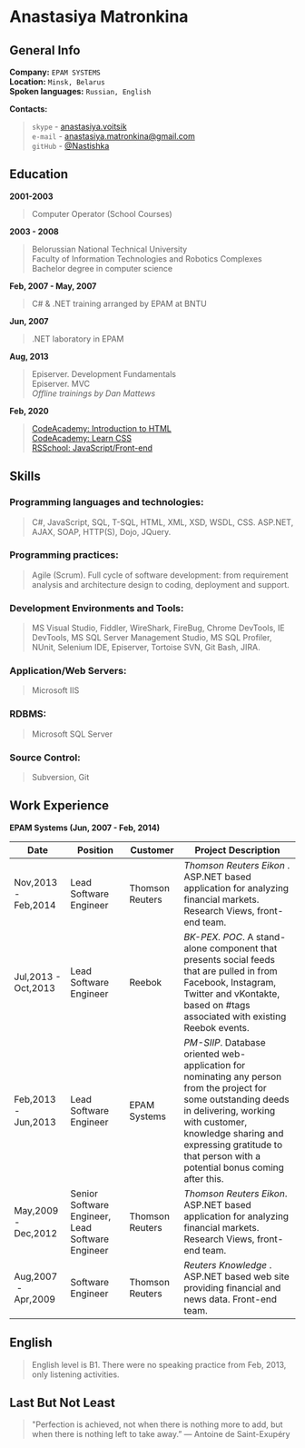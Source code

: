 # Anastasiya Matronkina

## General Info

**Company:**            `EPAM SYSTEMS`  
**Location:**           `Minsk, Belarus`  
**Spoken languages:**   `Russian, English`

**Contacts:**  
> `skype` - [anastasiya.voitsik](skype:anastasiya.voitsik?userinfo)  
> `e-mail` - [anastasiya.matronkina@gmail.com](mailto:anastasiya.matronkina@gmail.com)  
> `gitHub` - [@Nastishka](https://github.com/Nastishka)

## Education

**2001-2003**
> Computer Operator (School Courses)

**2003 - 2008**
> Belorussian National Technical University  
> Faculty of Information Technologies and Robotics Complexes  
> Bachelor degree in computer science

**Feb, 2007 - May, 2007**
> C# & .NET training arranged by EPAM at BNTU

**Jun, 2007**
> .NET laboratory in EPAM

**Aug, 2013**
> Episerver. Development Fundamentals  
> Episerver. MVC  
> *Offline trainings by Dan Mattews*

**Feb, 2020**
> [CodeAcademy: Introduction to HTML](https://www.codecademy.com/profiles/anastasiyaMatronkina6263081298)  
> [CodeAcademy: Learn CSS](https://www.codecademy.com/profiles/anastasiyaMatronkina6263081298)  
> [RSSchool: JavaScript/Front-end](https://rs.school/js/)

## Skills

### **Programming languages and technologies:**
> C#, JavaScript, SQL, T-SQL, HTML, XML, XSD, WSDL, CSS.
> ASP.NET, AJAX, SOAP, HTTP(S), Dojo, JQuery.

### **Programming practices:**
> Agile (Scrum). Full cycle of software development: from requirement analysis and architecture design to coding, deployment and support.

### **Development Environments and Tools:**
> MS Visual Studio, Fiddler, WireShark, FireBug, Chrome DevTools, IE DevTools, MS SQL Server Management Studio, MS SQL Profiler, NUnit, Selenium IDE, Episerver, Tortoise SVN, Git Bash, JIRA.

### **Application/Web Servers:**
> Microsoft IIS

### **RDBMS:**
> Microsoft SQL Server

### Source Control:
> Subversion, Git

## Work Experience

**EPAM Systems (Jun, 2007 - Feb, 2014)**

Date | Position | Customer | Project Description
------------ | ------------- | ------------- | -------------
Nov,2013  -  Feb,2014 | Lead Software Engineer | Thomson Reuters | *Thomson Reuters Eikon* . ASP.NET based application for analyzing financial markets. Research Views, front-end team.
Jul,2013  -  Oct,2013 | Lead Software Engineer | Reebok | *BK-PEX. POC*. A stand-alone component that presents social feeds that are pulled in from Facebook, Instagram, Twitter and vKontakte, based on #tags associated with existing Reebok events.
Feb,2013  -  Jun,2013 | Lead Software Engineer | EPAM Systems | *PM-SIIP*. Database oriented web-application for nominating any person from the project for some outstanding deeds in delivering, working with customer, knowledge sharing and expressing gratitude to that person with a potential bonus coming after this.
May,2009  -  Dec,2012 | Senior Software Engineer, Lead Software Engineer | Thomson Reuters | *Thomson Reuters Eikon*. ASP.NET based application for analyzing financial markets. Research Views, front-end team.
 Aug,2007  -  Apr,2009 | Software Engineer | Thomson Reuters | *Reuters Knowledge* . ASP.NET based web site providing financial and news data. Front-end team.

## English

> English level is B1. There were no speaking practice from Feb, 2013, only listening activities.

## Last But Not Least

> "Perfection is achieved, not when there is nothing more to add, but when there is nothing left to take away.” ― Antoine de Saint-Exupéry


